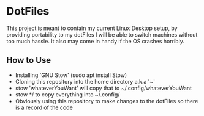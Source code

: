 # DotFiles
This project is meant to contain my current Linux Desktop setup, by providing portability to my dotFiles I will be able to switch machines
without too much hassle. It also may come in handy if the OS crashes horribly.
## How to Use
- Installing 'GNU Stow' (sudo apt install Stow)
- Cloning this repository into the home directory a.k.a '~'
- stow 'whateverYouWant' will copy that to ~/.config/whateverYouWant
- stow */ to copy everything into ~/.config/
- Obviously using this repository to make changes to the dotFiles so there is a record of the code
